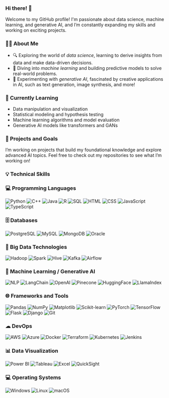 ### Hi there! 👋

Welcome to my GitHub profile! I'm passionate about data science, machine learning, and generative AI, and I’m constantly expanding my skills and working on exciting projects.

### 🧑‍💻 About Me
- 🔍 Exploring the world of *data science*, learning to derive insights from data and make data-driven decisions.
- 🤖 Diving into *machine learning* and building predictive models to solve real-world problems.
- 🎨 Experimenting with *generative AI*, fascinated by creative applications in AI, such as text generation, image synthesis, and more!

### 🌱 Currently Learning
- Data manipulation and visualization
- Statistical modeling and hypothesis testing
- Machine learning algorithms and model evaluation
- Generative AI models like transformers and GANs

### 🚀 Projects and Goals
I’m working on projects that build my foundational knowledge and explore advanced AI topics. Feel free to check out my repositories to see what I’m working on!


### 💡 Technical Skills
### 💻 Programming Languages
<p>
  <img src="https://img.shields.io/badge/Python-3776AB?logo=python&logoColor=white" alt="Python">
  <img src="https://img.shields.io/badge/C++-00599C?logo=c%2B%2B&logoColor=white" alt="C++">
  <img src="https://img.shields.io/badge/Java-D72B1B?logo=java&logoColor=white" alt="Java">
  <img src="https://img.shields.io/badge/R-276DC3?logo=r&logoColor=white" alt="R">
  <img src="https://img.shields.io/badge/SQL-4479A1?logo=sqlite&logoColor=white" alt="SQL">
  <img src="https://img.shields.io/badge/HTML-E34F26?logo=html5&logoColor=white" alt="HTML">
  <img src="https://img.shields.io/badge/CSS-1572B6?logo=css3&logoColor=white" alt="CSS">
  <img src="https://img.shields.io/badge/JavaScript-F7DF1E?logo=javascript&logoColor=black" alt="JavaScript">
  <img src="https://img.shields.io/badge/TypeScript-3178C6?logo=typescript&logoColor=white" alt="TypeScript">
</p>

### 🗄 Databases
<p>
  <img src="https://img.shields.io/badge/PostgreSQL-336791?logo=postgresql&logoColor=white" alt="PostgreSQL">
  <img src="https://img.shields.io/badge/MySQL-4479A1?logo=mysql&logoColor=white" alt="MySQL">
  <img src="https://img.shields.io/badge/MongoDB-47A248?logo=mongodb&logoColor=white" alt="MongoDB">
  <img src="https://img.shields.io/badge/Oracle-F80000?logo=oracle&logoColor=white" alt="Oracle">
</p>

### 🔹 Big Data Technologies
<p>
  <img src="https://img.shields.io/badge/Hadoop-66CCFF?logo=apache-hadoop&logoColor=black" alt="Hadoop">
  <img src="https://img.shields.io/badge/Spark-E25A1C?logo=apache-spark&logoColor=white" alt="Spark">
  <img src="https://img.shields.io/badge/Hive-FDEE21?logo=apache-hive&logoColor=black" alt="Hive">
  <img src="https://img.shields.io/badge/Kafka-231F20?logo=apache-kafka&logoColor=white" alt="Kafka">
  <img src="https://img.shields.io/badge/Airflow-017CEE?logo=apache-airflow&logoColor=white" alt="Airflow">
</p>

### 🧠 Machine Learning / Generative AI
<p>
<img src="https://img.shields.io/badge/NLP-4B8BBE?logo=language&logoColor=white" alt="NLP">
<img src="https://img.shields.io/badge/LangChain-3E7C17?logo=language&logoColor=white" alt="LangChain">
<img src="https://img.shields.io/badge/OpenAI-412991?logo=openai&logoColor=white" alt="OpenAI">
<img src="https://img.shields.io/badge/Pinecone-00C8E6?logo=pinecone&logoColor=white" alt="Pinecone">
<img src="https://img.shields.io/badge/HuggingFace-F8C52C?logo=hugging-face&logoColor=black" alt="HuggingFace">
<img src="https://img.shields.io/badge/LlamaIndex-FF6347?logo=language&logoColor=white" alt="LlamaIndex">
</p>

### 🌐 Frameworks and Tools
<p>
  <img src="https://img.shields.io/badge/Pandas-150458?logo=pandas&logoColor=white" alt="Pandas">
  <img src="https://img.shields.io/badge/NumPy-013243?logo=numpy&logoColor=white" alt="NumPy">
  <img src="https://img.shields.io/badge/Matplotlib-003b57?logo=matplotlib&logoColor=white" alt="Matplotlib">
  <img src="https://img.shields.io/badge/Scikit--learn-F7931E?logo=scikit-learn&logoColor=white" alt="Scikit-learn">
  <img src="https://img.shields.io/badge/PyTorch-EE4C2C?logo=pytorch&logoColor=white" alt="PyTorch">
  <img src="https://img.shields.io/badge/TensorFlow-FF6F20?logo=tensorflow&logoColor=white" alt="TensorFlow">
  <img src="https://img.shields.io/badge/Flask-000000?logo=flask&logoColor=white" alt="Flask">
  <img src="https://img.shields.io/badge/Django-092E20?logo=django&logoColor=white" alt="Django">
  <img src="https://img.shields.io/badge/Git-F05032?logo=git&logoColor=white" alt="Git">
</p>

### ☁ DevOps
<p>
  <img src="https://img.shields.io/badge/AWS-232F3E?logo=amazon-aws&logoColor=white" alt="AWS">
  <img src="https://img.shields.io/badge/Azure-0078D4?logo=microsoft-azure&logoColor=white" alt="Azure">
  <img src="https://img.shields.io/badge/Docker-2496ED?logo=docker&logoColor=white" alt="Docker">
  <img src="https://img.shields.io/badge/Terraform-623CE4?logo=terraform&logoColor=white" alt="Terraform">
  <img src="https://img.shields.io/badge/Kubernetes-326CE5?logo=kubernetes&logoColor=white" alt="Kubernetes">
  <img src="https://img.shields.io/badge/Jenkins-D24939?logo=jenkins&logoColor=white" alt="Jenkins">
</p>

### 📊 Data Visualization
<p>
  <img src="https://img.shields.io/badge/Power%20BI-F2C94C?logo=powerbi&logoColor=black" alt="Power BI">
  <img src="https://img.shields.io/badge/Tableau-E97627?logo=tableau&logoColor=white" alt="Tableau">
  <img src="https://img.shields.io/badge/Excel-217346?logo=microsoft-excel&logoColor=white" alt="Excel">
  <img src="https://img.shields.io/badge/QuickSight-FF9900?logo=amazon-aws&logoColor=black" alt="QuickSight">
</p>


### 💻 Operating Systems
<p>
  <img src="https://img.shields.io/badge/Windows-0078D6?logo=windows&logoColor=white" alt="Windows">
  <img src="https://img.shields.io/badge/Linux-FCC624?logo=linux&logoColor=black" alt="Linux">
  <img src="https://img.shields.io/badge/macOS-000000?logo=apple&logoColor=white" alt="macOS">
</p>
